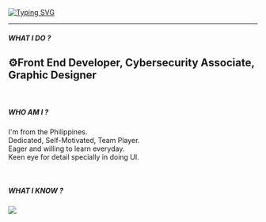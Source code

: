 <a href="https://git.io/typing-svg">
    <img src="https://readme-typing-svg.herokuapp.com?font=Fira+Code&size=40&pause=1000&random=false&width=805&height=65&lines=I'm+THERENZE+STEPHEN+AMANTE" alt="Typing SVG" />
</a>

<hr>
<h5>WHAT I DO ?</h5>
<h2>⚙️Front End Developer, Cybersecurity Associate, Graphic Designer</h2>


<br>
<h5>WHO AM I ?</h5>
<p>
  I'm from the Philippines.<br>
  Dedicated, Self-Motivated, Team Player. <br> 
  Eager and willing to learn everyday.<br>
  Keen eye for detail specially in doing UI.
</p>




<br>
<p align="left">
  <h5>WHAT I KNOW ?</h5>
  <a href="https://skillicons.dev">
    <img src="https://skillicons.dev/icons?i=html,css,sass,bootstrap,js,react,python,git,photoshop,illustrator"/>
    
  </a>
</p>


